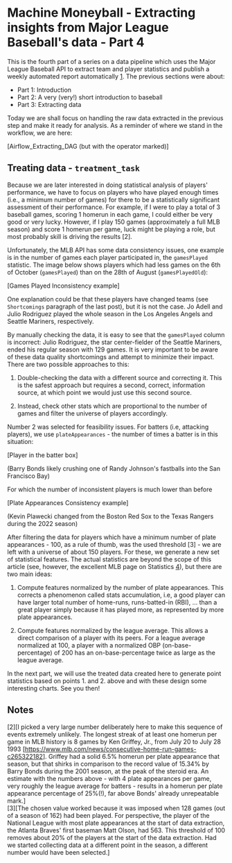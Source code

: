# Machine Moneyball - Extracting insights from Major League Baseball's data - Part 4

This is the fourth part of a series on a data pipeline which uses the Major League Baseball API to extract team and player statistics and publish a weekly automated report automatically [1](https://github.com/lbventura/mlb-airflow-data-pipeline). The previous sections were about:

- Part 1: Introduction
- Part 2: A very (very!) short introduction to baseball
- Part 3: Extracting data

Today we are shall focus on handling the raw data extracted in the previous step and make it ready for analysis. As a reminder of where we stand in the workflow, we are here:

[Airflow_Extracting_DAG (but with the operator marked)]

## Treating data - `treatment_task`

Because we are later interested in doing statistical analysis of players' performance, we have to focus on players who have played enough times (i.e., a minimum number of games) for there to be a statistically significant assessment of their performance. For example, if I were to play a total of 3 baseball games, scoring 1 homerun in each game, I could either be very good or very lucky. However, if I play 150 games (approximately a full MLB season) and score 1 homerun per game, luck might be playing a role, but most probably skill is driving the results [2].

Unfortunately, the MLB API has some data consistency issues, one example is in the number of games each player participated in, the `gamesPlayed` statistic. The image below shows players which had less games on the 6th of October (`gamesPlayed`) than on the 28th of August (`gamesPlayedOld`):

[Games Played Inconsistency example]

One explanation could be that these players have changed teams (see `Shortcomings` paragraph of the last post), but it is not the case. Jo Adell and Julio Rodriguez played the whole season in the Los Angeles Angels and Seattle Mariners, respectively.

By manually checking the data, it is easy to see that the `gamesPlayed` column is incorrect: Julio Rodriguez, the star center-fielder of the Seattle Mariners, ended his regular season with 129 games. It is very important to be aware of these data quality shortcomings and attempt to minimize their impact. There are two possible approaches to this:

1. Double-checking the data with a different source and correcting it. This is the safest approach but requires a second, correct, information source, at which point we would just use this second source.

2. Instead, check other stats which are proportional to the number of games and filter the universe of players accordingly.

Number 2 was selected for feasibility issues. For batters (i.e, attacking players), we use `plateAppearances` - the number of times a batter is in this situation:

[Player in the batter box]

(Barry Bonds likely crushing one of Randy Johnson's fastballs into the San Francisco Bay)

For which the number of inconsistent players is much lower than before

[Plate Appearances Consistency example]

(Kevin Plawecki changed from the Boston Red Sox to the Texas Rangers during the 2022 season)

After filtering the data for players which have a minimum number of plate appearances - 100, as a rule of thumb, was the used threshold [3] - we are left with a universe of about 150 players. For these, we generate a new set of statistical features. The actual statistics are beyond the scope of this article (see, however, the excellent MLB page on Statistics [4](https://www.mlb.com/glossary/standard-stats)), but there are two main ideas:

1. Compute features normalized by the number of plate appearances. This corrects a phenomenon called stats accumulation, i.e, a good player can have larger total number of home-runs, runs-batted-in (RBI), ... than a great player simply because it has played more, as represented by more plate appearances.

2. Compute features normalized by the league average. This allows a direct comparison of a player with its peers. For a league average normalized at 100, a player with a normalized OBP (on-base-percentage) of 200 has an on-base-percentage twice as large as the league average. 

In the next part, we will use the treated data created here to generate point statistics based on points 1. and 2. above and with these design some interesting charts. See you then!


## Notes

[2][I picked a very large number deliberately here to make this sequence of events extremely unlikely. The longest streak of at least one homerun per game in MLB history is 8 games by Ken Griffey, Jr., from July 20 to July 28 1993 [https://www.mlb.com/news/consecutive-home-run-games-c265322182]. Griffey had a solid 6.5% homerun per plate appearance that season, but that shirks in comparison to the record value of 15.34% by Barry Bonds during the 2001 season, at the peak of the steroid era. An estimate with the numbers above - with 4 plate appearances per game, very roughly the league average for batters - results in a homerun per plate appearance percentage of 25%(!), far above Bonds' already unrepeatable mark.]  
[3][The chosen value worked because it was imposed when 128 games (out of a season of 162) had been played. For perspective, the player of the National League with most plate appearances at the start of data extraction, the Atlanta Braves' first baseman Matt Olson, had 563. This threshold of 100 removes about 20% of the players at the start of the data extraction. Had we started collecting data at a different point in the season, a different number would have been selected.]